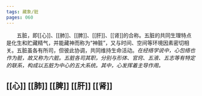 ```yaml
---
tags: 藏象/脏
pages: 060
---
```

&emsp;&emsp;五脏，即[[心]]、[[肺]]、[[脾]]、[[肝]]、[[肾]]的合称。五脏的共同生理特点是化生和贮藏精气，并能藏神而称为“神脏”，又与时间、空间等环境因素密切相关。五脏虽各有所司，但彼此协调，共同维持生命活动。<dfn>在经络学说中，心包络也作为脏，故又称为六脏。五脏各司其职，分别与形体、官窍、五液、五志等有特定的联系，构成以五脏为中心的五大系统。其中，心发挥着主导作用。</dfn>

## [[心]] [[肺]] [[脾]] [[肝]] [[肾]]